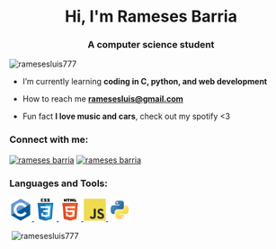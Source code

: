 <h1 align="center">Hi, I'm Rameses Barria</h1>
<h3 align="center">A computer science student</h3>

<p align="left"> <img src="https://komarev.com/ghpvc/?username=ramesesluis777&label=Profile%20views&color=0e75b6&style=flat" alt="ramesesluis777" /> </p>

- I’m currently learning **coding in C, python, and web development**

- How to reach me **ramesesluis@gmail.com**

- Fun fact **I love music and cars**, check out my spotify <3

<h3 align="left">Connect with me:</h3>
<p align="left">
<a href="https://linkedin.com/in/rameses barria](https://www.linkedin.com/in/rameses-barria-206171146/" target="blank"><img align="center" src="https://raw.githubusercontent.com/rahuldkjain/github-profile-readme-generator/master/src/images/icons/Social/linked-in-alt.svg" alt="rameses barria" height="30" width="40" /></a>
<a href="https://www.facebook.com/ramesesluis" target="blank"><img align="center" src="https://raw.githubusercontent.com/rahuldkjain/github-profile-readme-generator/master/src/images/icons/Social/facebook.svg" alt="rameses barria" height="30" width="40" /></a>
</p>

<h3 align="left">Languages and Tools:</h3>
<p align="left"> <a href="https://www.cprogramming.com/" target="_blank" rel="noreferrer"> <img src="https://raw.githubusercontent.com/devicons/devicon/master/icons/c/c-original.svg" alt="c" width="40" height="40"/> </a> <a href="https://www.w3schools.com/css/" target="_blank" rel="noreferrer"> <img src="https://raw.githubusercontent.com/devicons/devicon/master/icons/css3/css3-original-wordmark.svg" alt="css3" width="40" height="40"/> </a> <a href="https://www.w3.org/html/" target="_blank" rel="noreferrer"> <img src="https://raw.githubusercontent.com/devicons/devicon/master/icons/html5/html5-original-wordmark.svg" alt="html5" width="40" height="40"/> </a> <a href="https://developer.mozilla.org/en-US/docs/Web/JavaScript" target="_blank" rel="noreferrer"> <img src="https://raw.githubusercontent.com/devicons/devicon/master/icons/javascript/javascript-original.svg" alt="javascript" width="40" height="40"/> </a> <a href="https://www.python.org" target="_blank" rel="noreferrer"> <img src="https://raw.githubusercontent.com/devicons/devicon/master/icons/python/python-original.svg" alt="python" width="40" height="40"/> </a> </p>

<p>&nbsp;<img align="center" src="https://github-readme-stats.vercel.app/api?username=ramesesluis777&show_icons=true&locale=en" alt="ramesesluis777" /></p>
